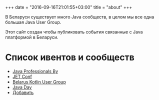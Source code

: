 +++
date = "2016-09-16T21:01:55+03:00"
title = "about"
+++

В Беларуси существует много Java сообществ, в целом мы все одна большая Java User Group.

Этот сайт создан чтобы публиковать события связанные с Java платформой в Беларуси.

# Список ивентов и сообществ
  * [Java Professionals By](http://jprof.by/)
  * [JET Conf](http://jetconf.by/)
  * [Belarus Kotlin User Group](https://bkug.by/)
  * [Java Day](http://javaday.by/)
  * [Добавить](https://github.com/Heapy/bjug.by/tree/master/content/fixed/about.md)
